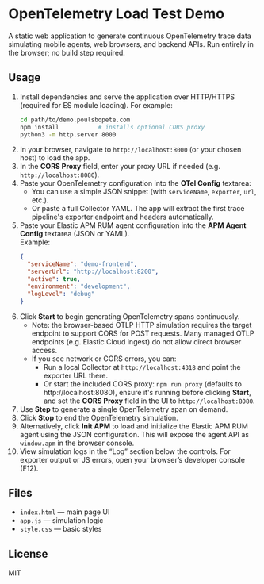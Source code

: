 # OpenTelemetry Load Test Demo

A static web application to generate continuous OpenTelemetry trace data simulating mobile agents, web browsers, and backend APIs.
Run entirely in the browser; no build step required.

## Usage
1. Install dependencies and serve the application over HTTP/HTTPS (required for ES module loading). For example:
   ```bash
   cd path/to/demo.poulsbopete.com
   npm install           # installs optional CORS proxy
   python3 -m http.server 8000
   ```
2. In your browser, navigate to `http://localhost:8000` (or your chosen host) to load the app.
3. In the **CORS Proxy** field, enter your proxy URL if needed (e.g. `http://localhost:8080`).
4. Paste your OpenTelemetry configuration into the **OTel Config** textarea:
   - You can use a simple JSON snippet (with `serviceName`, `exporter`, `url`, etc.).
   - Or paste a full Collector YAML. The app will extract the first trace pipeline's exporter endpoint and headers automatically.
5. Paste your Elastic APM RUM agent configuration into the **APM Agent Config** textarea (JSON or YAML).  
   Example:
   ```json
   {
     "serviceName": "demo-frontend",
     "serverUrl": "http://localhost:8200",
     "active": true,
     "environment": "development",
     "logLevel": "debug"
   }
   ```
6. Click **Start** to begin generating OpenTelemetry spans continuously.
   - Note: the browser-based OTLP HTTP simulation requires the target endpoint to support CORS for POST requests. Many managed OTLP endpoints (e.g. Elastic Cloud ingest) do not allow direct browser access.
   - If you see network or CORS errors, you can:
     - Run a local Collector at `http://localhost:4318` and point the exporter URL there.
     - Or start the included CORS proxy: `npm run proxy` (defaults to http://localhost:8080), ensure it's running before clicking **Start**, and set the **CORS Proxy** field in the UI to `http://localhost:8080`.
5. Use **Step** to generate a single OpenTelemetry span on demand.
6. Click **Stop** to end the OpenTelemetry simulation.
7. Alternatively, click **Init APM** to load and initialize the Elastic APM RUM agent using the JSON configuration. This will expose the agent API as `window.apm` in the browser console.
8. View simulation logs in the “Log” section below the controls. For exporter output or JS errors, open your browser’s developer console (F12).

## Files
- `index.html` — main page UI
- `app.js` — simulation logic
- `style.css` — basic styles

## License
MIT
